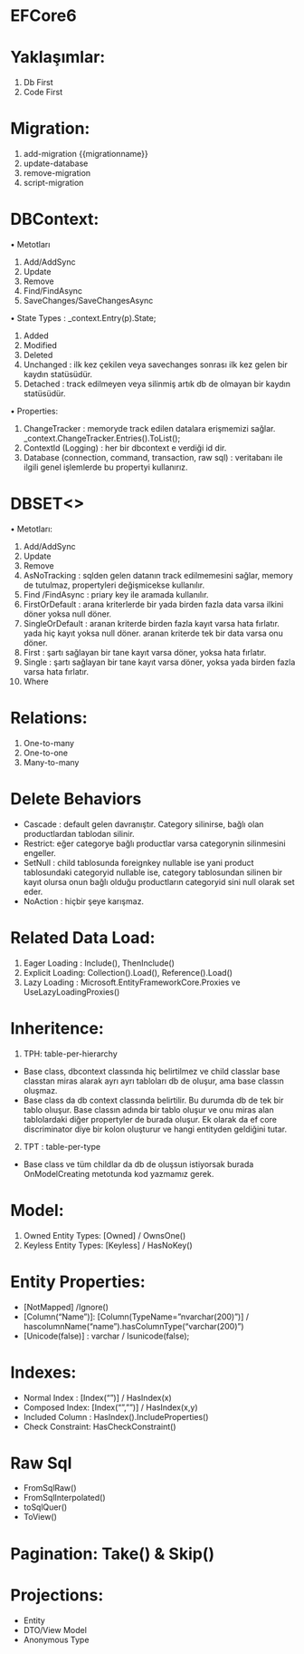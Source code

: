 # EFCore6

# Yaklaşımlar:
1.	Db First
2.	Code First


# Migration:
1.	add-migration {{migrationname}}
2.	update-database
3.	remove-migration
4.	script-migration


# DBContext:
•	Metotları
1. Add/AddSync
2. Update
3. Remove
4. Find/FindAsync
5. SaveChanges/SaveChangesAsync

•	State Types : _context.Entry(p).State;
1. Added
2. Modified
3. Deleted
4. Unchanged : ilk kez çekilen veya savechanges sonrası ilk kez gelen bir kaydın statüsüdür.
5. Detached : track edilmeyen veya silinmiş artık db de olmayan bir kaydın statüsüdür.

•	Properties:
1. ChangeTracker : memoryde track edilen datalara erişmemizi sağlar. _context.ChangeTracker.Entries().ToList();
2. ContextId (Logging) : her bir dbcontext e verdiği id dir.
3. Database (connection, command, transaction, raw sql) : veritabanı ile ilgili genel işlemlerde bu propertyi kullanırız.


# DBSET<>
•	Metotları:
1. Add/AddSync
2. Update
3. Remove
4. AsNoTracking : sqlden gelen datanın track edilmemesini sağlar, memory de tutulmaz, propertyleri değişmicekse kullanılır.
5. Find /FindAsync : priary key ile aramada kullanılır.
6. FirstOrDefault  : arana kriterlerde bir yada birden fazla data varsa ilkini döner yoksa null döner.
7. SingleOrDefault : aranan kriterde birden fazla kayıt varsa hata fırlatır. yada hiç kayıt yoksa null döner. aranan kriterde tek bir data varsa onu döner.
8. First : şartı sağlayan bir tane kayıt varsa döner, yoksa hata fırlatır.
9. Single : şartı sağlayan bir tane kayıt varsa döner, yoksa yada birden fazla varsa hata fırlatır.
10. Where 

# Relations:
1.	One-to-many
2.	One-to-one
3.	Many-to-many


# Delete Behaviors
* Cascade : default gelen davranıştır. Category silinirse, bağlı olan productlardan tablodan silinir.
* Restrict: eğer categorye bağlı productlar varsa categorynin silinmesini engeller.
* SetNull : child tablosunda foreignkey nullable ise yani product tablosundaki categoryid nullable ise, category tablosundan silinen bir kayıt olursa onun bağlı olduğu productların categoryid sini null olarak set eder.
* NoAction : hiçbir şeye karışmaz.


# Related Data Load:
1.	Eager Loading : Include(), ThenInclude()
2.	Explicit Loading: Collection().Load(), Reference().Load()
3.	Lazy Loading : Microsoft.EntityFrameworkCore.Proxies ve  UseLazyLoadingProxies()


# Inheritence:
1.	TPH: table-per-hierarchy
* Base class, dbcontext classında hiç belirtilmez ve child classlar base classtan miras alarak ayrı ayrı tabloları db de oluşur, ama base classın oluşmaz.
* Base class da db context classında belirtilir. Bu durumda db de tek bir tablo olıuşur. Base classın adında bir tablo oluşur ve onu miras alan tablolardaki diğer propertyler de burada oluşur. Ek olarak da ef core discriminator diye bir kolon oluşturur ve hangi entityden geldiğini tutar.
2. TPT : table-per-type
* Base class ve tüm childlar da db de oluşsun istiyorsak burada OnModelCreating metotunda kod yazmamız gerek.

# Model:
1.	Owned Entity Types: [Owned] / OwnsOne()
2.	Keyless Entity Types: [Keyless] / HasNoKey()

# Entity Properties:
* [NotMapped] /Ignore()
* [Column(“Name”)]: [Column(TypeName=”nvarchar(200)”)] / hascolumnName(“name”).hasColumnType(“varchar(200)”)
* [Unicode(false)] : varchar / Isunicode(false); 

# Indexes:
* Normal Index  : [Index(“”)] /  HasIndex(x)
* Composed Index: [Index(“”,””)] /  HasIndex(x,y)
* Included Column : HasIndex().IncludeProperties()
* Check Constraint:  HasCheckConstraint()

# Raw Sql
* FromSqlRaw()
* FromSqlInterpolated()
* toSqlQuer()
* ToView()

# Pagination: Take() & Skip()

# Projections:
* Entity
* DTO/View Model
* Anonymous Type
